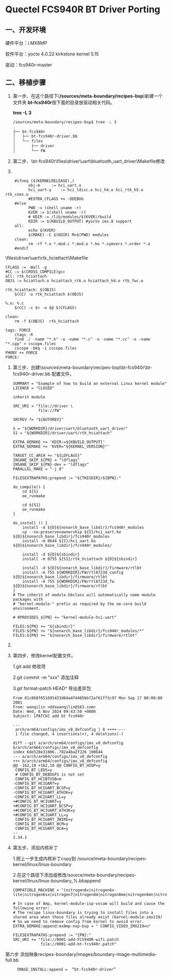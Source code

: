 # Quectel FCS940R BT Driver Porting

## 一、开发环境

硬件平台：i.MX8MP

软件平台：yocto 4.0.22 kirkstone kernel 5.15

驱动：fcs940r-master

## 二、移植步骤

1.  第一步、在这个路径下(**/sources/meta-boundary/recipes-bsp**)新建一个文件夹 **bt-fcs940r**按下面的目录放驱动相关代码。

    **tree -L 3**

    ```bash
    /sources/meta-boundary/recipes-bsp$ tree -L 3
    .
    ├── bt-fcs940r
    │   ├── bt-fcs940r-driver.bb
    │   └── files
    │       ├── driver
    │       └── FW


    ```

2.  第二步、\bt-fcs940r\files\driver\uart\bluetooth\_uart\_driver\Makefile修改

3.

        #ifneq ($(KERNELRELEASE),)
              obj-m		:= hci_uart.o
              hci_uart-y	:= hci_ldisc.o hci_h4.o hci_rtk_h5.o rtk_coex.o
              #EXTRA_CFLAGS += -DDEBUG
        #else
              PWD := (shell uname -r)
              KVER := $(shell uname -r)
              # KDIR := /lib/modules/$(KVER)/build
              KDIR := $(KBUILD_OUTPUT) #yocto imx.8 support
        all:
              echo $(KVER)
              $(MAKE) -C $(KDIR) M=$(PWD) modules
        clean:
              rm -rf *.o *.mod.c *.mod.o *.ko *.symvers *.order *.a
        #endif

&#x20;   \files\driver\uart\rtk\_hciattach\Makefile

    CFLAGS := -Wall -g
    #CC := $(CROSS_COMPILE)gcc
    all: rtk_hciattach
    OBJS := hciattach.o hciattach_rtk.o hciattach_h4.o rtb_fwc.o

    rtk_hciattach: $(OBJS)
    	$(CC) -o rtk_hciattach $(OBJS)

    %.o: %.c
    	$(CC) -c $< -o $@ $(CFLAGS)

    clean:
    	rm -f $(OBJS)  rtk_hciattach

    tags: FORCE
    	ctags -R
    	find ./ -name "*.h" -o -name "*.c" -o -name "*.cc" -o -name "*.cpp" > cscope.files
    	cscope -bkq -i cscope.files
    PHONY += FORCE
    FORCE:	

1.  第三步、创建\sources\meta-boundary\recipes-bsp\bt-fcs940r\bt-fcs940r-driver.bb 配置文件。

    &#x20;                &#x20;

    ```shell
    SUMMARY = "Example of how to build an external Linux kernel module"
    LICENSE = "CLOSED"

    inherit module

    SRC_URI = "file://driver \
               file://FW"

    SRCREV ?= "${AUTOREV}"

    S = "${WORKDIR}/driver/uart/bluetooth_uart_driver"
    S1 = "${WORKDIR}/driver/uart/rtk_hciattach"

    EXTRA_OEMAKE += 'KDIR:=${KBUILD_OUTPUT}'
    EXTRA_OEMAKE += 'KVER="${KERNEL_VERSION}"'

    TARGET_CC_ARCH += "${LDFLAGS}"
    INSANE_SKIP_${PN} = "ldflags"
    INSANE_SKIP_${PN}-dev = "ldflags"
    PARALLEL_MAKE = "-j 8"

    FILESEXTRAPATHS:prepend := "${THISDIR}/${BPN}:"

    do_compile() {
        cd ${S}
        oe_runmake

        cd ${S1}
        oe_runmake
    }

    do_install () {
        install -d ${D}${nonarch_base_libdir}/fcs940r_modules
        cp --no-preserve=ownership ${S}/hci_uart.ko ${D}${nonarch_base_libdir}/fcs940r_modules
        install -m 0644 ${S}/hci_uart.ko ${D}${nonarch_base_libdir}/fcs940r_modules/

        install -d ${D}${sbindir}
        install -m 0755 ${S1}/rtk_hciattach ${D}${sbindir}

        install -d ${D}${nonarch_base_libdir}/firmware/rtlbt
        install -m 755 ${WORKDIR}/FW/rtl8723d_config ${D}${nonarch_base_libdir}/firmware/rtlbt
        install -m 755 ${WORKDIR}/FW/rtl8723d_fw ${D}${nonarch_base_libdir}/firmware/rtlbt
    }
    # The inherit of module.bbclass will automatically name module packages with
    # "kernel-module-" prefix as required by the oe-core build environment.

    # RPROVIDES_${PN} += "kernel-module-hci-uart"

    FILES:${PN} += "${sbindir}"
    FILES:${PN} += "${nonarch_base_libdir}/fcs940r_modules/*"
    FILES:${PN} += "${nonarch_base_libdir}/firmware/rtlbt"

    ```

2.

3.  第四步、修改kernel配置文件。

    1.git add 修改项

    2.git commit -m "xxx" 添加注释

    3.git format-patch HEAD^ 导出差异包

    ```shell
    From 81c868f651695433d84a4f4405bb72af61ff3c97 Mon Sep 17 00:00:00 2001
    From: wanqilin <ddswanqilin@163.com>
    Date: Wed, 6 Nov 2024 09:43:58 +0800
    Subject: [PATCH] add bt fcs940r

    ---
     arch/arm64/configs/imx_v8_defconfig | 8 ++++----
     1 file changed, 4 insertions(+), 4 deletions(-)

    diff --git a/arch/arm64/configs/imx_v8_defconfig b/arch/arm64/configs/imx_v8_defconfig
    index 6de528e31006..782a4ba2f226 100644
    --- a/arch/arm64/configs/imx_v8_defconfig
    +++ b/arch/arm64/configs/imx_v8_defconfig
    @@ -162,10 +162,10 @@ CONFIG_BT_HIDP=y
     CONFIG_BT_LEDS=y
     # CONFIG_BT_DEBUGFS is not set
     CONFIG_BT_HCIBTUSB=m
    -CONFIG_BT_HCIUART=y
    -CONFIG_BT_HCIUART_BCSP=y
    -CONFIG_BT_HCIUART_ATH3K=y
    -CONFIG_BT_HCIUART_LL=y
    +#CONFIG_BT_HCIUART=y
    +#CONFIG_BT_HCIUART_BCSP=y
    +#CONFIG_BT_HCIUART_ATH3K=y
    +#CONFIG_BT_HCIUART_LL=y
     CONFIG_BT_HCIUART_3WIRE=y
     CONFIG_BT_HCIUART_BCM=y
     CONFIG_BT_HCIUART_QCA=y
    -- 
    2.34.1
    ```

4.  第五步、添加内核补丁

    &#x20; 1.把上一步生成内核补丁copy到 /source/meta-boundary/recipes-kernel/linux/linux-boundary

    &#x20; 2.在这个路径下添加或修改/source/meta-boundary/recipes-kernel/linux/linux-boundary\_%.bbappend



        COMPATIBLE_MACHINE = "(nitrogen6x|nitrogen6x-lite|nitrogen6sx|nitrogen7|nitrogen8m|nitrogen8mm|nitrogen8mn|nitrogen8mp|nitrogen8ulp)"

        # In case of 8mp, kernel-module-isp-vvcam will build and cause the following error:
        # The recipe linux-boundary is trying to install files into a shared area when those files already exist (kernel-module-imx219)
        # So we need to remove config from kernel to avoid error.
        EXTRA_OEMAKE:append:mx8mp-nxp-bsp = " CONFIG_VIDEO_IMX219=n"

        FILESEXTRAPATHS:prepend := "{PN}:"
        SRC_URI += "file://0001-add-FCS940R-wifi.patch
                    file://0001-add-bt-fcs940r.patch"     

&#x20;  第六步 添加映象recipes-boundary/images/boundary-image-multimedia-full.bb   &#x20;

         IMAGE_INSTALL:append =  “bt-fcs940r-driver”

